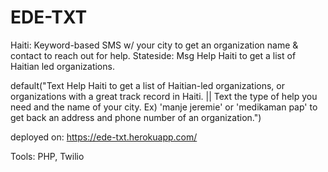 # EDE-TXT
Haiti: Keyword-based SMS w/ your city to get an organization name & contact to reach out for help. Stateside: Msg Help Haiti to get a list of Haitian led organizations. 

default("Text Help Haiti to get a list of Haitian-led organizations, or organizations with a great track record in Haiti. || Text the type of help you need and the name of your city. Ex) 'manje jeremie' or 'medikaman pap' to get back an address and phone number of an organization.")

deployed on: https://ede-txt.herokuapp.com/

Tools: PHP, Twilio
